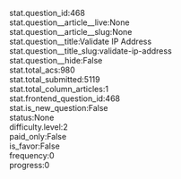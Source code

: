 stat.question_id:468  
stat.question__article__live:None  
stat.question__article__slug:None  
stat.question__title:Validate IP Address  
stat.question__title_slug:validate-ip-address  
stat.question__hide:False  
stat.total_acs:980  
stat.total_submitted:5119  
stat.total_column_articles:1  
stat.frontend_question_id:468  
stat.is_new_question:False  
status:None  
difficulty.level:2  
paid_only:False  
is_favor:False  
frequency:0  
progress:0  
